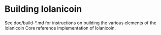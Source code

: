 Building Iolanicoin
================

See doc/build-*.md for instructions on building the various
elements of the Iolanicoin Core reference implementation of Iolanicoin.
